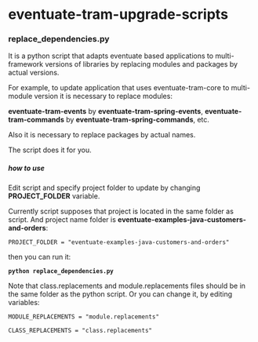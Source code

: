 # eventuate-tram-upgrade-scripts

### replace_dependencies.py

It is a python script that adapts eventuate based applications to
multi-framework versions of libraries by replacing modules and packages by actual versions.

For example, to update application that uses eventuate-tram-core to multi-module version
it is necessary to replace modules:

**eventuate-tram-events** by **eventuate-tram-spring-events**, **eventuate-tram-commands** by **eventuate-tram-spring-commands**, etc.

Also it is necessary to replace packages by actual names.

The script does it for you.

##### how to use

Edit script and specify project folder to update by changing **PROJECT_FOLDER** variable.

Currently script supposes that project is located in the same folder as script.
And project name folder is **eventuate-examples-java-customers-and-orders**:

`PROJECT_FOLDER = "eventuate-examples-java-customers-and-orders"`

then you can run it:

**`python replace_dependencies.py`**

Note that class.replacements and module.replacements files should be in the same folder as the python script.
Or you can change it, by editing variables:

`MODULE_REPLACEMENTS = "module.replacements"`

`CLASS_REPLACEMENTS = "class.replacements"`